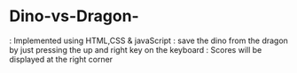 # Dino-vs-Dragon-
: Implemented using HTML,CSS & javaScript 
: save the dino from the dragon by just pressing the up and right key on the keyboard 
: Scores will be displayed at the right corner 
